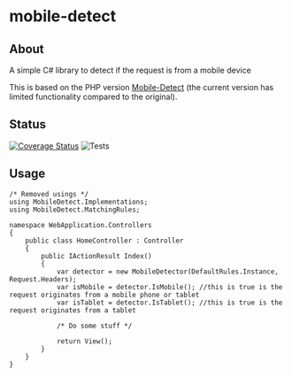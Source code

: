 # mobile-detect
## About
A simple C# library to detect if the request is from a mobile device

This is based on the PHP version [Mobile-Detect](https://github.com/serbanghita/Mobile-Detect) (the current version has limited functionality compared to the original).

## Status
[![Coverage Status](https://coveralls.io/repos/github/validide/mobile-detect/badge.svg?branch=master)](https://coveralls.io/github/validide/mobile-detect?branch=master)
![Tests](https://github.com/validide/mobile-detect/workflows/Tests/badge.svg?branch=master)

## Usage

```
/* Removed usings */
using MobileDetect.Implementations;
using MobileDetect.MatchingRules;

namespace WebApplication.Controllers
{
    public class HomeController : Controller
    {
        public IActionResult Index()
        {
            var detector = new MobileDetector(DefaultRules.Instance, Request.Headers);
            var isMobile = detector.IsMobile(); //this is true is the request originates from a mobile phone or tablet
            var isTablet = detector.IsTablet(); //this is true is the request originates from a tablet

            /* Do some stuff */

            return View();
        }
    }
}
```
